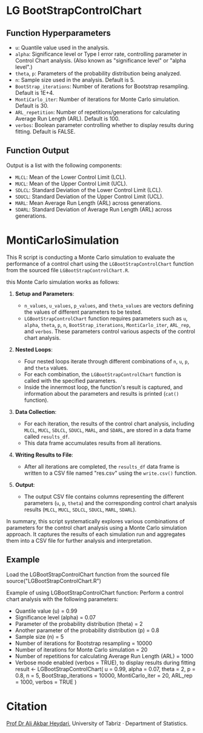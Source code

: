 # LG BootStrapControlChart
## Function Hyperparameters

- `u`: Quantile value used in the analysis.
- `alpha`: Significance level or Type I error rate, controlling parameter in Control Chart analysis. (Also known as "significance level" or "alpha level".)
- `theta`, `p`: Parameters of the probability distribution being analyzed.
- `n`: Sample size used in the analysis. Default is 5.
- `BootStrap_iterations`: Number of iterations for Bootstrap resampling. Default is 1E+4.
- `MontiCarlo_iter`: Number of iterations for Monte Carlo simulation. Default is 30.
- `ARL_repetition`: Number of repetitions/generations for calculating Average Run Length (ARL). Default is 100.
- `verbos`: Boolean parameter controlling whether to display results during fitting. Default is FALSE.

## Function Output

Output is a list with the following components:
- `MLCL`: Mean of the Lower Control Limit (LCL).
- `MUCL`: Mean of the Upper Control Limit (UCL).
- `SDLCL`: Standard Deviation of the Lower Control Limit (LCL).
- `SDUCL`: Standard Deviation of the Upper Control Limit (UCL).
- `MARL`: Mean Average Run Length (ARL) across generations.
- `SDARL`: Standard Deviation of Average Run Length (ARL) across generations.
# MontiCarloSimulation
This R script is conducting a Monte Carlo simulation to evaluate the performance of a control chart using the `LGBootStrapControlChart` function from the sourced file `LGBootStrapControlChart.R`.

this Monte Carlo simulation works as follows:

1. **Setup and Parameters**: 
   - `n_values`, `u_values`, `p_values`, and `theta_values` are vectors defining the values of different parameters to be tested.
   - `LGBootStrapControlChart` function requires parameters such as `u`, `alpha`, `theta`, `p`, `n`, `BootStrap_iterations`, `MontiCarlo_iter`, `ARL_rep`, and `verbos`. These parameters control various aspects of the control chart analysis.

2. **Nested Loops**:
   - Four nested loops iterate through different combinations of `n`, `u`, `p`, and `theta` values. 
   - For each combination, the `LGBootStrapControlChart` function is called with the specified parameters.
   - Inside the innermost loop, the function's result is captured, and information about the parameters and results is printed (`cat()` function).
   
3. **Data Collection**:
   - For each iteration, the results of the control chart analysis, including `MLCL`, `MUCL`, `SDLCL`, `SDUCL`, `MARL`, and `SDARL`, are stored in a data frame called `results_df`.
   - This data frame accumulates results from all iterations.

4. **Writing Results to File**:
   - After all iterations are completed, the `results_df` data frame is written to a CSV file named "res.csv" using the `write.csv()` function.

5. **Output**:
   - The output CSV file contains columns representing the different parameters (`u`, `p`, `theta`) and the corresponding control chart analysis results (`MLCL`, `MUCL`, `SDLCL`, `SDUCL`, `MARL`, `SDARL`).

In summary, this script systematically explores various combinations of parameters for the control chart analysis using a Monte Carlo simulation approach. It captures the results of each simulation run and aggregates them into a CSV file for further analysis and interpretation.


## Example
Load the LGBootStrapControlChart function from the sourced file
source("LGBootStrapControlChart.R")

Example of using LGBootStrapControlChart function:
Perform a control chart analysis with the following parameters:
- Quantile value (u) = 0.99
- Significance level (alpha) = 0.07
- Parameter of the probability distribution (theta) = 2
- Another parameter of the probability distribution (p) = 0.8
- Sample size (n) = 5
- Number of iterations for Bootstrap resampling = 10000
- Number of iterations for Monte Carlo simulation = 20
- Number of repetitions for calculating Average Run Length (ARL) = 1000
- Verbose mode enabled (verbos = TRUE), to display results during fitting
result <- LGBootStrapControlChart(
  u = 0.99, alpha = 0.07,
  theta = 2, p = 0.8, n = 5,
  BootStrap_iterations = 10000,
  MontiCarlo_iter = 20,
  ARL_rep = 1000, verbos = TRUE
)



# Citation

[Prof Dr Ali Akbar Heydari](https://scholar.google.com/citations?user=68RAHCoAAAAJ&hl=en),
University of Tabriz ·
Department of Statistics.
